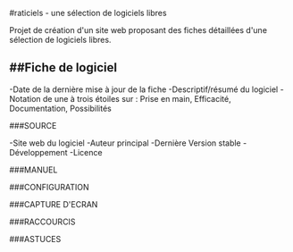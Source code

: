 #raticiels - une sélection de logiciels libres

Projet de création d'un site web proposant des fiches détaillées d'une sélection de logiciels libres.

##Fiche de logiciel
-----------------

-Date de la dernière mise à jour de la fiche
-Descriptif/résumé du logiciel
-Notation de une à trois étoiles sur : Prise en main, Efficacité, Documentation, Possibilités

###SOURCE

-Site web du logiciel
-Auteur principal
-Dernière Version stable
-Développement
-Licence

###MANUEL

###CONFIGURATION

###CAPTURE D'ECRAN

###RACCOURCIS

###ASTUCES


